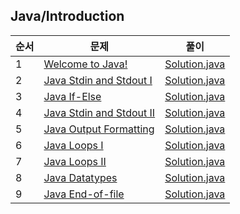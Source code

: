 ## Java/Introduction
|순서|문제|풀이|
|---|---|---|
|1|[Welcome to Java!](https://www.hackerrank.com/challenges/welcome-to-java/problem)|[Solution.java](https://github.com/kim-junghun/HackerRank-solutions/blob/master/Practice/Java/Introduction/Welcome%20to%20Java!/Solution.java)|
|2|[Java Stdin and Stdout I](https://www.hackerrank.com/challenges/java-stdin-and-stdout-1/problem)|[Solution.java](https://github.com/kim-junghun/HackerRank-solutions/blob/master/Practice/Java/Introduction/Java%20Stdin%20and%20Stdout%20I/Solution.java)|
|3|[Java If-Else](https://www.hackerrank.com/challenges/java-if-else/problem)|[Solution.java](https://github.com/kim-junghun/HackerRank-solutions/blob/master/Practice/Java/Introduction/Java%20If-Else/Solution.java)|
|4|[Java Stdin and Stdout II](https://www.hackerrank.com/challenges/java-stdin-stdout/problem)|[Solution.java](https://github.com/kim-junghun/HackerRank-solutions/blob/master/Practice/Java/Introduction/Java%20Stdin%20and%20Stdout%20II/Solution.java)|
|5|[Java Output Formatting](https://www.hackerrank.com/challenges/java-output-formatting/problem)|[Solution.java](https://github.com/kim-junghun/HackerRank-solutions/blob/master/Practice/Java/Introduction/Java%20Output%20Formatting/Solution.java)|
|6|[Java Loops I](https://www.hackerrank.com/challenges/java-loops-i/problem)|[Solution.java](https://github.com/kim-junghun/HackerRank-solutions/blob/master/Practice/Java/Introduction/Java%20Loops%20I/Solution.java)|
|7|[Java Loops II](https://www.hackerrank.com/challenges/java-loops/problem)|[Solution.java](https://github.com/kim-junghun/HackerRank-solutions/blob/master/Practice/Java/Introduction/Java%20Loops%20II/Solution.java)|
|8|[Java Datatypes](https://www.hackerrank.com/challenges/java-datatypes/problem)|[Solution.java](https://github.com/kim-junghun/HackerRank-solutions/blob/master/Practice/Java/Introduction/Java%20Datatypes/Solution.java)|
|9|[Java End-of-file](https://www.hackerrank.com/challenges/java-end-of-file/problem)|[Solution.java](https://github.com/kim-junghun/HackerRank-solutions/blob/master/Practice/Java/Introduction/Java%20End-of-file/Solution.java)|
